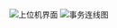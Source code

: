 ![上位机界面](https://github.com/Robot-Yue/TemHumModbus/assets/103190998/4f39768b-30cc-442a-a0ed-b65c459cc7cb)
![事务连线图](https://github.com/Robot-Yue/TemHumModbus/assets/103190998/8cd9f853-8381-41e9-8c68-c0610055cb37)
